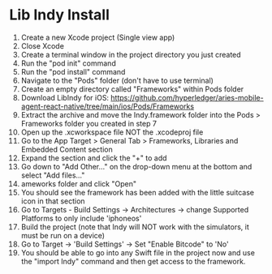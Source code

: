 # Lib Indy Install

1.  Create a new Xcode project (Single view app)
2.  Close Xcode
3.  Create a terminal window in the project directory you just created
4.  Run the "pod init" command
5.  Run the "pod install" command
6.  Navigate to the "Pods" folder (don't have to use terminal)
7.  Create an empty directory called "Frameworks" within Pods folder
8.  Download LibIndy for iOS: https://github.com/hyperledger/aries-mobile-agent-react-native/tree/main/ios/Pods/Frameworks
9.  Extract the archive and move the Indy.framework folder into the Pods > Frameworks folder you created in step 7
10. Open up the .xcworkspace file NOT the .xcodeproj file
11. Go to the App Target > General Tab > Frameworks, Libraries and Embedded Content section
12. Expand the section and click the "+" to add
13. Go down to "Add Other…" on the drop-down menu at the bottom and select "Add files…"
14. ameworks folder and click "Open"
15. You should see the framework has been added with the little suitcase icon in that section
16. Go to Targets - Build Settings -> Architectures -> change Supported Platforms to only include 'iphoneos'
17. Build the project (note that Indy will NOT work with the simulators, it must be run on a device)
18. Go to Target -> 'Build Settings' -> Set "Enable Bitcode" to 'No'
19. You should be able to go into any Swift file in the project now and use the "import Indy" command and then get access to the framework.
